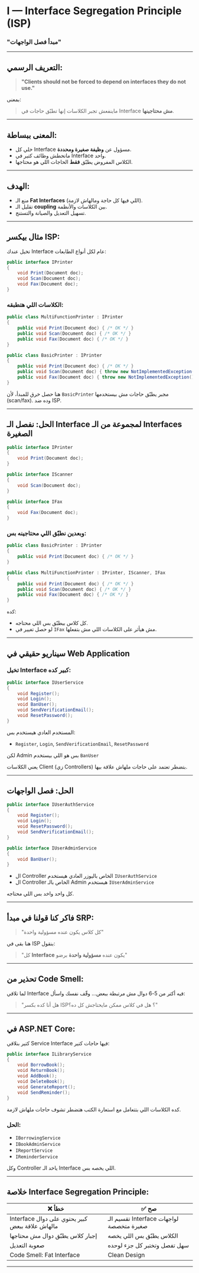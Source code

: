 
# **I — Interface Segregation Principle (ISP)**

### "مبدأ فصل الواجهات"

---

## التعريف الرسمي:

> **"Clients should not be forced to depend on interfaces they do not use."**

بمعنى:

> ماينفعش تجبر الكلاسات إنها تطبّق حاجات في Interface **مش محتاجينها**.

---

## المعنى ببساطة:

* خلي كل Interface مسؤول عن **وظيفة صغيرة ومحددة**.
* ماتحطش وظائف كتير في Interface واحد.
* الكلاس المفروض يطبّق **فقط** الحاجات اللي هو محتاجها.

---

## الهدف:

* منع الـ **Fat Interfaces** (اللي فيها كل حاجة ومالهاش لازمة).
* تقليل الـ **coupling** بين الكلاسات والأنظمة.
* تسهيل التعديل والصيانة والتستنج.

---

## مثال بيكسر ISP:

تخيل عندك Interface عام لكل أنواع الطابعات:

```csharp
public interface IPrinter
{
    void Print(Document doc);
    void Scan(Document doc);
    void Fax(Document doc);
}
```

### الكلاسات اللي هتطبقه:

```csharp
public class MultiFunctionPrinter : IPrinter
{
    public void Print(Document doc) { /* OK */ }
    public void Scan(Document doc) { /* OK */ }
    public void Fax(Document doc) { /* OK */ }
}

public class BasicPrinter : IPrinter
{
    public void Print(Document doc) { /* OK */ }
    public void Scan(Document doc) { throw new NotImplementedException(); }
    public void Fax(Document doc) { throw new NotImplementedException(); }
}
```

 هنا حصل خرق للمبدأ، لأن `BasicPrinter` مجبر يطبّق حاجات مش بيستخدمها (scan/fax).
وده ضد ISP.

---

## الحل: نفصل الـ Interface لمجموعة من الـ Interfaces الصغيرة

```csharp
public interface IPrinter
{
    void Print(Document doc);
}

public interface IScanner
{
    void Scan(Document doc);
}

public interface IFax
{
    void Fax(Document doc);
}
```

### وبعدين نطبّق اللي محتاجينه بس:

```csharp
public class BasicPrinter : IPrinter
{
    public void Print(Document doc) { /* OK */ }
}

public class MultiFunctionPrinter : IPrinter, IScanner, IFax
{
    public void Print(Document doc) { /* OK */ }
    public void Scan(Document doc) { /* OK */ }
    public void Fax(Document doc) { /* OK */ }
}
```
 كده:

* كل كلاس بيطبّق بس اللي محتاجه.
* لو حصل تغيير في `IFax` مش هيأثر على الكلاسات اللي مش بتفعلها.

---

## سيناريو حقيقي في Web Application

### تخيل Interface كبير كده:

```csharp
public interface IUserService
{
    void Register();
    void Login();
    void BanUser();
    void SendVerificationEmail();
    void ResetPassword();
}
```

 المستخدم العادي هيستخدم بس:

* `Register`, `Login`, `SendVerificationEmail`, `ResetPassword`

لكن Admin بس هو اللي بيستخدم `BanUser`

 يعني الكلاسات Client (زي Controllers) بتضطر تعتمد على حاجات ملهاش علاقة بيها.

---

##  الحل: فصل الواجهات

```csharp
public interface IUserAuthService
{
    void Register();
    void Login();
    void ResetPassword();
    void SendVerificationEmail();
}

public interface IUserAdminService
{
    void BanUser();
}
```

* ال Controller الخاص باليوزر العادي هيستخدم `IUserAuthService`
* ال Controller الخاص بالـ Admin هيستخدم `IUserAdminService`

 كل واحد واخد بس اللي محتاجه.

---

## فاكر كنا قولنا في مبدأ SRP:

> "كل كلاس يكون عنده مسؤولية واحدة"

هنا بقى في ISP بنقول:

> "كل **Interface** يكون عنده **مسؤولية واحدة** برضو"

---

## تحذير من Code Smell:

لما تلاقي Interface فيه أكتر من 5-6 دوال مش مرتبطة ببعض...
وقّف نفسك واسأل:

> "هل أنا كده بكسر ISP؟ هل في كلاس ممكن مايحتاجش كل ده؟"

---

## في ASP.NET Core:

كتير بنلاقي Service Interface فيها حاجات كتير:

```csharp
public interface ILibraryService
{
    void BorrowBook();
    void ReturnBook();
    void AddBook();
    void DeleteBook();
    void GenerateReport();
    void SendReminder();
}
```

 كده الكلاسات اللي بتتعامل مع استعارة الكتب هتضطر تشوف حاجات ملهاش لازمة.

### الحل:

* `IBorrowingService`
* `IBookAdminService`
* `IReportService`
* `IReminderService`

وكل Controller ياخد الـ Interface اللي يخصه بس.

---

## خلاصة Interface Segregation Principle:

| ❌ خطأ                                           | ✅ صح                                     |
| ----------------------------------------------- | ---------------------------------------- |
| Interface كبير يحتوي على دوال مالهاش علاقة ببعض | تقسيم الـ Interface لواجهات صغيرة متخصصة |
| إجبار كلاس يطبّق دوال مش محتاجها                | الكلاس يطبّق بس اللي يخصه                |
| صعوبة التعديل                                   | سهل تفصل وتختبر كل جزء لوحده             |
| Code Smell: Fat Interface                       | Clean Design                             |

---
